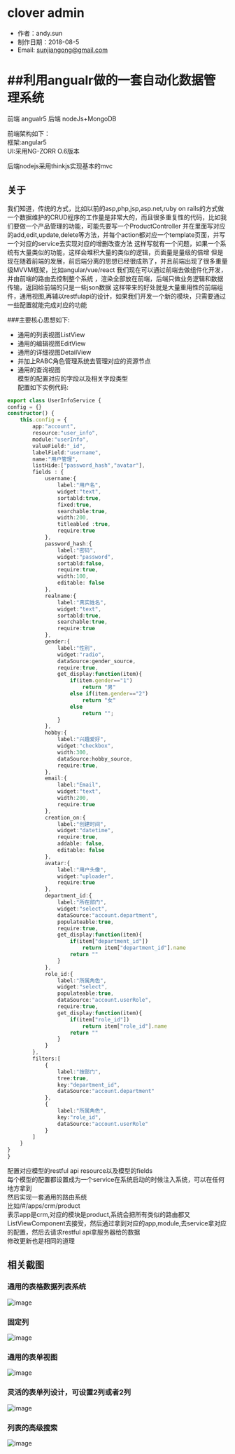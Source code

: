 clover admin
=========================
* 作者：andy.sun
* 制作日期：2018-08-5
* Email: sunjiangong@gmail.com

##利用angualr做的一套自动化数据管理系统
====

前端 angualr5
后端 nodeJs+MongoDB

前端架构如下：<br>
   框架:angular5<br>
   UI:采用NG-ZORR O.6版本<br>

后端nodejs采用thinkjs实现基本的mvc

关于
------------------------
> 
我们知道，传统的方式，比如以前的asp,php,jsp,asp.net,ruby on rails的方式做一个数据维护的CRUD程序的工作量是非常大的，而且很多重复性的代码，比如我们要做一个产品管理的功能，可能先要写一个ProductController
并在里面写对应的add,edit,update,delete等方法，并每个action都对应一个template页面，并写一个对应的service去实现对应的增删改查方法
这样写就有一个问题，如果一个系统有大量类似的功能，这样会堆积大量的类似的逻辑，页面量是量级的倍增
但是现在随着前端的发展，前后端分离的思想已经很成熟了，并且前端出现了很多重量级MVVM框架，比如angular/vue/react
我们现在可以通过前端去做组件化开发，并由前端的路由去控制整个系统
，渲染全部放在前端，后端只做业务逻辑和数据传输，返回给前端的只是一些json数据
这样带来的好处就是大量重用性的前端组件，通用视图,再辅以restfulapi的设计，如果我们开发一个新的模块，只需要通过一些配置就能完成对应的功能

###主要核心思想如下:
- 通用的列表视图ListView
- 通用的编辑视图EditView
- 通用的详细视图DetailView
- 并加上RABC角色管理系统去管理对应的资源节点
- 通用的查询视图<br>
模型的配置对应的字段以及相关字段类型<br>
配置如下实例代码:<br>
``` Typescript
export class UserInfoService {
config = {}
constructor() {
    this.config = {
        app:"account",
        resource:"user_info",
        module:"userInfo",
        valueField:"_id",
        labelField:"username",
        name:"用户管理",
        listHide:["password_hash","avatar"],
        fields : {
            username:{
                label:"用户名",
                widget:"text",
                sortabld:true,
                fixed:true,
                searchable:true,
                width:200,
                titleabled :true,
                require:true
            },
            password_hash:{
                label:"密码",
                widget:"password",
                sortabld:false,
                require:true,
                width:100,
                editable: false
            },
            realname:{
                label:"真实姓名",
                widget:"text",
                sortabld:true,
                searchable:true,
                require:true
            },
            gender:{
                label:"性别",
                widget:"radio",
                dataSource:gender_source,
                require:true,
                get_display:function(item){
                    if(item.gender=="1")
                        return "男"
                    else if(item.gender=="2")
                        return "女"
                    else
                        return "";
                }
            },
            hobby:{
                label:"兴趣爱好",
                widget:"checkbox",
                width:300,
                dataSource:hobby_source,
                require:true,
            },
            email:{
                label:"Email",
                widget:"text",
                width:200,
                require:true
            },
            creation_on:{
                label:"创建时间",
                widget:"datetime",
                require:true,
                addable: false,
                editable: false
            },
            avatar:{
                label:"用户头像",
                widget:"uploader",
                require:true
            },
            department_id:{
                label:"所在部门",
                widget:"select",
                dataSource:"account.department",
                populateable:true,
                require:true,
                get_display:function(item){
                    if(item["department_id"])
                        return item["department_id"].name
                    return ""
                }
            },
            role_id:{
                label:"所属角色",
                widget:"select",
                populateable:true,
                dataSource:"account.userRole",
                require:true,
                get_display:function(item){
                    if(item["role_id"])
                        return item["role_id"].name
                    return ""
                }
            }
        },
        filters:[
            {
                label:"按部门",
                tree:true,
                key:"department_id",
                dataSource:"account.department"
            },
            {
                label:"所属角色",
                key:"role_id",
                dataSource:"account.userRole"
            }
        ]
    }
}
}
```
配置对应模型的restful api resource以及模型的fields<br>
每个模型的配置都设置成为一个service在系统启动的时候注入系统，可以在任何地方拿到<br>
然后实现一套通用的路由系统<br>
比如/#/apps/crm/product<br>
表示app是crm,对应的模块是product,系统会把所有类似的路由都又
ListViewComponent去接受，然后通过拿到对应的app,module,去service拿对应的配置，然后去请求restful api拿服务器给的数据<br>
修改更新也是相同的道理

## 相关截图

### 通用的表格数据列表系统
![image](https://raw.githubusercontent.com/sunjianghong/clover-admin/master/screenshots/table-view.jpg)
### 固定列
![image](https://raw.githubusercontent.com/sunjianghong/clover-admin/master/screenshots/fix-column.jpg)
### 通用的表单视图
![image](https://raw.githubusercontent.com/sunjianghong/clover-admin/master/screenshots/form-view.jpg)
### 灵活的表单列设计，可设置2列或者2列
![image](https://raw.githubusercontent.com/sunjianghong/clover-admin/master/screenshots/form-single.jpg)
### 列表的高级搜索
![image](https://raw.githubusercontent.com/sunjianghong/clover-admin/master/screenshots/search.jpg)

